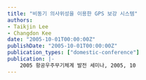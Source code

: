 ```yaml
---
title: "비동기 의사위성을 이용한 GPS 보강 시스템"
authors:
- Taikjin Lee
- Changdon Kee
date: "2005-10-01T00:00:00Z"
publishDate: "2005-10-01T00:00:00Z"
publication_types: ["domestic-conference"]
publication: |-
    2005 항공우주무기체계 발전 세미나, 2005, 10
---
```


